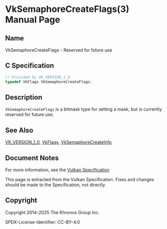 # VkSemaphoreCreateFlags(3) Manual Page

## Name

VkSemaphoreCreateFlags - Reserved for future use



## [](#_c_specification)C Specification

```c++
// Provided by VK_VERSION_1_0
typedef VkFlags VkSemaphoreCreateFlags;
```

## [](#_description)Description

`VkSemaphoreCreateFlags` is a bitmask type for setting a mask, but is currently reserved for future use.

## [](#_see_also)See Also

[VK\_VERSION\_1\_0](https://registry.khronos.org/vulkan/specs/latest/man/html/VK_VERSION_1_0.html), [VkFlags](https://registry.khronos.org/vulkan/specs/latest/man/html/VkFlags.html), [VkSemaphoreCreateInfo](https://registry.khronos.org/vulkan/specs/latest/man/html/VkSemaphoreCreateInfo.html)

## [](#_document_notes)Document Notes

For more information, see the [Vulkan Specification](https://registry.khronos.org/vulkan/specs/latest/html/vkspec.html#VkSemaphoreCreateFlags)

This page is extracted from the Vulkan Specification. Fixes and changes should be made to the Specification, not directly.

## [](#_copyright)Copyright

Copyright 2014-2025 The Khronos Group Inc.

SPDX-License-Identifier: CC-BY-4.0